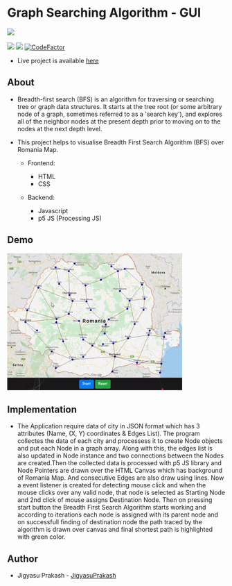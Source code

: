 # Graph Searching Algorithm - GUI

![](https://img.shields.io/badge/Made%20with-VS%20Code-brightgreen?style=for-the-badge&logo=appveyor)

![](https://img.shields.io/badge/Language-Javascript-brightgreen)
![](https://img.shields.io/badge/Framework-p5-brightgreen)
[![CodeFactor](https://www.codefactor.io/repository/github/jigyasuprakash/graph-search-gui/badge)](https://www.codefactor.io/repository/github/jigyasuprakash/graph-search-gui)

- Live project is available <a href="https://itsjigyasu.me/graph-search-gui">here</a>

## About
- Breadth-first search (BFS) is an algorithm for traversing or searching tree or graph data structures. It starts at the tree root (or some arbitrary node of a graph, sometimes referred to as a 'search key'), and explores all of the neighbor nodes at the present depth prior to moving on to the nodes at the next depth level.
- This project helps to visualise Breadth First Search Algorithm (BFS) over Romania Map.

  - Frontend:
    - HTML
    - CSS

  - Backend:
    - Javascript
    - p5 JS (Processing JS)
 
## Demo
![](img/demo.gif)

## Implementation
- The Application require data of city in JSON format which has 3 attributes (Name, (X, Y) coordinates & Edges List). The program collectes the data of each city and processess it to create Node objects and put each Node in a graph array. Along with this, the edges list is also updated in Node instance and two connections between the Nodes are created.Then the collected data is processed with p5 JS library and Node Pointers are drawn over the HTML Canvas which has background of Romania Map. And consecutive Edges are also draw using lines. Now a event listener is created for detecting mouse click and when the mouse clicks over any valid node, that node is selected as Starting Node and 2nd click of mouse assigns Destination Node. Then on pressing start button the Breadth First Search Algorithm starts working and according to iterations each node is assigned with its parent node and on successfull finding of destination node the path traced by the algorithm is drawn over canvas and final shortest path is highlighted with green color.

## Author
- Jigyasu Prakash - [JigyasuPrakash](https://github.com/JigyasuPrakash)

